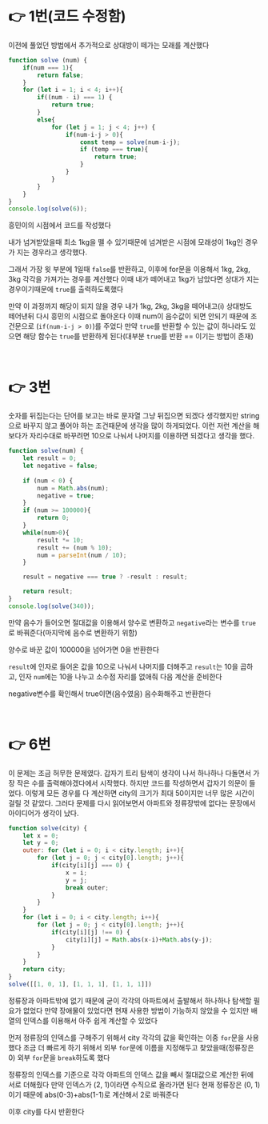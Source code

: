 # 👉 1번(코드 수정함) 

이전에 풀었던 방법에서 추가적으로 상대방이 떼가는 모래를 계산했다

```javascript
function solve (num) {
    if(num === 1){
        return false;
    }
    for (let i = 1; i < 4; i++){
        if((num - i) === 1) {
            return true;
        }
        else{
            for (let j = 1; j < 4; j++) {
                if(num-i-j > 0){
                    const temp = solve(num-i-j);
                    if (temp === true){
                        return true;
                    }
                }
            }
        }
    } 
}
console.log(solve(6));
```
흥민이의 시점에서 코드를 작성했다

내가 넘겨받았을때 최소 1kg을 뗄 수 있기때문에 넘겨받은 시점에 모래성이 1kg인 경우가 지는 경우라고 생각했다.

그래서 가장 윗 부분에 1일때 `false`를 반환하고, 이후에 for문을 이용해서 1kg, 2kg, 3kg 각각을 가져가는 경우를 계산했다 이때 내가 떼어내고 1kg가 남았다면 상대가 지는 경우이기때문에 `true`를 출력하도록했다

만약 이 과정까지 해당이 되지 않을 경우 내가 1kg, 2kg, 3kg을 떼어내고(i) 상대방도 떼어낸뒤 다시 흥민의 시점으로 돌아온다 이때 num이 음수값이 되면 안되기 때문에 조건문으로 (`if(num-i-j > 0)`)를 주었다 만약 `true`를 반환할 수 있는 값이 하나라도 있으면 해당 함수는 `true`를 반환하게 된다(대부분 `true`를 반환 == 이기는 방법이 존재)


<br>

# 👉 3번
숫자를 뒤집는다는 단어를 보고는 바로 문자열 그냥 뒤집으면 되겠다 생각했지만 string으로 바꾸지 않고 풀어야 하는 조건때문에 생각을 많이 하게되었다. 이런 저런 계산을 해보다가 자리수대로 바꾸려면 10으로 나눠서 나머지를 이용하면 되겠다고 생각을 했다.

```javascript
function solve(num) {
    let result = 0;
    let negative = false;
    
    if (num < 0) {
        num = Math.abs(num);
        negative = true;
    }
    if (num >= 100000){
        return 0;
    }
    while(num>0){
        result *= 10;
        result += (num % 10);
        num = parseInt(num / 10);
    }

    result = negative === true ? -result : result;

    return result;
}
console.log(solve(340));
```
만약 음수가 들어오면 절대값을 이용해서 양수로 변환하고 `negative`라는 변수를 `true`로 바꿔준다(마지막에 음수로 변환하기 위함)

양수로 바꾼 값이 100000을 넘어가면 0을 반환한다

`result`에 인자로 들어온 값을 10으로 나눠서 나머지를 더해주고 `result`는 10을 곱하고, 인자 `num`에는 10을 나누고 소수점 자리를 없애줘 다음 계산을 준비한다

negative변수를 확인해서 true이면(음수였음) 음수화해주고 반환한다


<br>

# 👉 6번

이 문제는 조금 허무한 문제였다. 갑자기 트리 탐색이 생각이 나서 하나하나 다돌면서 가장 작은 수를 출력해야겠다에서 시작했다. 하지만 코드를 작성하면서 갑자기 의문이 들었다. 이렇게 모든 경우를 다 계산하면 city의 크기가 최대 50이지만 너무 많은 시간이 걸릴 것 같았다. 그러다 문제를 다시 읽어보면서 아파트와 정류장밖에 없다는 문장에서 아이디어가 생각이 났다.

```javascript
function solve(city) {
    let x = 0;
    let y = 0;
    outer: for (let i = 0; i < city.length; i++){
        for (let j = 0; j < city[0].length; j++){
            if(city[i][j] === 0) {
                x = i;
                y = j;
                break outer;
            } 
        }
    }
    for (let i = 0; i < city.length; i++){
        for (let j = 0; j < city[0].length; j++){
            if(city[i][j] !== 0) {
                city[i][j] = Math.abs(x-i)+Math.abs(y-j);
            }
        }
    }
    return city;
}
solve([[1, 0, 1], [1, 1, 1], [1, 1, 1]])
```

정류장과 아파트밖에 없기 때문에 굳이 각각의 아파트에서 출발해서 하나하나 탐색할 필요가 없었다 만약 장애물이 있었다면 현재 사용한 방법이 가능하지 않았을 수 있지만 배열의 인덱스를 이용해서 아주 쉽게 계산할 수 있었다

먼저 정류장의 인덱스를 구해주기 위해서 city 각각의 값을 확인하는 이중 `for`문을 사용했다 조금 더 빠르게 하기 위해서 외부 `for`문에 이름을 지정해두고 찾았을때(정류장은 0) 외부 `for`문을 `break`하도록 했다

정류장의 인덱스를 기준으로 각각 아파트의 인덱스 값을 빼서 절대값으로 계산한 뒤에 서로 더해줬다 만약 인덱스가 (2, 1)이라면 수직으로 올라가면 된다 현재 정류장은 (0, 1)이기 때문에 abs(0-3)+abs(1-1)로 계산해서 2로 바꿔준다

이후 city를 다시 반환한다





